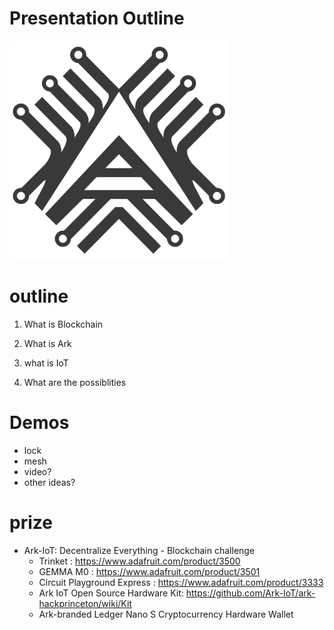 # Presentation Outline

<img src="https://github.com/sleepdefic1t/ark-hackprinceton-presentation/blob/master/img/ark-iot-logo-512.png" width="350">  




# outline

1. What is Blockchain

2. What is Ark

3. what is IoT

4. What are the possiblities




# Demos

- lock
- mesh
- video?
- other ideas?



# prize

- Ark-IoT: Decentralize Everything - Blockchain challenge
  - Trinket : https://www.adafruit.com/product/3500
  - GEMMA M0 : https://www.adafruit.com/product/3501
  - Circuit Playground Express : https://www.adafruit.com/product/3333
  - Ark IoT Open Source Hardware Kit: https://github.com/Ark-IoT/ark-hackprinceton/wiki/Kit
  - Ark-branded Ledger Nano S Cryptocurrency Hardware Wallet
